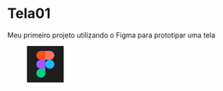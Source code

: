 # Tela01
Meu primeiro projeto utilizando o Figma para prototipar uma tela

  <figure>
        <a href="https://lapa22.github.io/Tela01/" target="_blank">
        <img src="img/figma.png" alt="link para prototipo" width=75px/>
      </figure>
